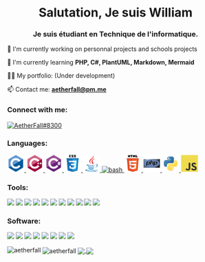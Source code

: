 <h1 align="center">Salutation, Je suis William</h1>
<h3 align="center">Je suis étudiant en Technique de l'informatique.</h3>

🔭 I'm currently working on personnal projects and schools projects

🌱 I'm currently learning **PHP, C#, PlantUML, Markdown, Mermaid**

👨‍💻 My portfolio: (Under development)

📫 Contact me: **aetherfall@pm.me**

### Connect with me:
<p align="left">
<a href="https://discord.gg/AetherFall#8300" target="blank"><img align="center" src="https://raw.githubusercontent.com/rahuldkjain/github-profile-readme-generator/master/src/images/icons/Social/discord.svg" alt="AetherFall#8300" height="30" width="40" /></a>
</p>

### Languages:
<p align="left"> 
     <a href="https://www.cprogramming.com/" target="_blank" rel="noreferrer"> <img src="https://raw.githubusercontent.com/devicons/devicon/master/icons/c/c-original.svg" alt="c" width="40" height="40"/> </a>
    <a href="https://www.w3schools.com/cpp/" target="_blank" rel="noreferrer"> <img src="https://raw.githubusercontent.com/devicons/devicon/master/icons/cplusplus/cplusplus-original.svg" alt="cplusplus" width="40" height="40"/> </a>
    <a href="https://www.w3schools.com/cs/" target="_blank" rel="noreferrer"> <img src="https://raw.githubusercontent.com/devicons/devicon/master/icons/csharp/csharp-original.svg" alt="csharp" width="40" height="40"/> </a>
    <a href="https://www.w3schools.com/css/" target="_blank" rel="noreferrer"> <img src="https://raw.githubusercontent.com/devicons/devicon/master/icons/css3/css3-original-wordmark.svg" alt="css3" width="40" height="40"/> </a>
    <a href="https://www.java.com" target="_blank" rel="noreferrer"> <img src="https://raw.githubusercontent.com/devicons/devicon/master/icons/java/java-original.svg" alt="java" width="40" height="40"/> </a>
    <a href="https://www.gnu.org/software/bash/" target="_blank" rel="noreferrer"> <img src="https://www.vectorlogo.zone/logos/gnu_bash/gnu_bash-icon.svg" alt="bash" width="40" height="40"/> </a>
    <a href="https://www.w3.org/html/" target="_blank" rel="noreferrer"> <img src="https://raw.githubusercontent.com/devicons/devicon/master/icons/html5/html5-original-wordmark.svg" alt="html5" width="40" height="40"/> </a>
    <a href="https://www.php.net" target="_blank" rel="noreferrer"> <img src="https://raw.githubusercontent.com/devicons/devicon/master/icons/php/php-original.svg" alt="php" width="40" height="40"/> </a>
    <a href="https://www.python.org" target="_blank" rel="noreferrer"> <img src="https://raw.githubusercontent.com/devicons/devicon/master/icons/python/python-original.svg" alt="python" width="40" height="40"/> </a>
    <a href="https://developer.mozilla.org/en-US/docs/Web/JavaScript" target="_blank" rel="noreferrer"> <img src="https://raw.githubusercontent.com/devicons/devicon/master/icons/javascript/javascript-original.svg" alt="javascript" width="40" height="40"/> </a>
</p>

### Tools:

![](https://img.shields.io/badge/Tools-Docker-informational?style=flat&logo=docker&logoColor=white&color=2bbc8a)
![](https://img.shields.io/badge/Code-Make-informational?style=flat&logo=cmake&logoColor=white&color=2bbc8a)
![](https://img.shields.io/badge/Frontend-Qt-Qt?style=flat&logo=qt&logoColor=white&color=2bbc8a)
![](https://img.shields.io/badge/Frontend-Bootstrap-Bootstrap?style=flat&logo=bootstrap&logoColor=white&color=2bbc8a)
![](https://img.shields.io/badge/Database-MySQL-mysql?style=flat&logo=mysql&logoColor=white&color=2bbc8a)
![](https://img.shields.io/badge/Database-MariaDB-mariadb?style=flat&logo=mariadb&logoColor=white&color=2bbc8a)
![](https://img.shields.io/badge/Tools-Selenium-selenium?style=flat&logo=selenium&logoColor=white&color=2bbc8a)
![](https://img.shields.io/badge/Tools-Git-git?style=flat&logo=git&logoColor=white&color=2bbc8a)
![](https://img.shields.io/badge/Frontend-Sass-sass?style=flat&logo=sass&logoColor=white&color=2bbc8a)
![](https://img.shields.io/badge/Server-Google%20Cloud-google%20cloud?style=flat&logo=google%20cloud&logoColor=white&color=2bbc8a)
![](https://img.shields.io/badge/Server-Microsoft%20Azure-azure?style=flat&logo=microsoft%20azure&logoColor=white&color=2bbc8a)

### Software:
![](https://img.shields.io/badge/Adobe-XD-adobexd?style=for-the-badge&logo=adobe%20xd&logoColor=white&color=ba03fc)
![](https://img.shields.io/badge/Adobe-Photoshop-adobephotoshop?style=for-the-badge&logo=adobe%20photoshop&logoColor=white&color=038cfc)
![](https://img.shields.io/badge/Adobe-Premiere%20Pro-adobepremierepro?style=for-the-badge&logo=adobe%20premiere%20pro&logoColor=white&color=8003fc)
![](https://img.shields.io/badge/Adobe-Audition-adobe?style=for-the-badge&logo=adobe%20audition&logoColor=white&color=02ada8)
![](https://img.shields.io/badge/Adobe-After%20Effects-adobe?style=for-the-badge&logo=adobe%20after%20effects&logoColor=white&color=ba03fc)
![](https://img.shields.io/badge/Software-Blender-blender?style=for-the-badge&logo=Blender&logoColor=white&color=e88b00)
![](https://img.shields.io/badge/Software-Arduino-arduino?style=for-the-badge&logo=Arduino&logoColor=white&color=00aab3)
![](https://img.shields.io/badge/IDE-IntelliJ_IDEA-informational?style=for-the-badge&logo=intellij-idea&logoColor=white&color=b30042)

<img align="left" src="https://github-readme-stats.vercel.app/api/top-langs?username=aetherfall&hide=makefile,cmake&show_icons=true&locale=en&title_color=b30042&text_color=ffffff&icon_color=b30042&bg_color=1d1f21&langs_count=3" alt="aetherfall" />
<p>&nbsp;<img align="center" src="https://github-readme-stats.vercel.app/api?username=aetherfall&show_icons=true&locale=en&line_height=27&count_private=true&title_color=b30042&text_color=c9cacc&icon_color=b30042&bg_color=1d1f21" alt="aetherfall" />


<a href="https://github.com/AetherFall/Gestionnaire-Emprunt-Materiel">
  <img align="center" src="https://github-readme-stats.vercel.app/api/pin/?username=AetherFall&repo=Gestionnaire-Emprunt-Materiel&title_color=b30042&text_color=c9cacc&icon_color=b30042&bg_color=1d1f21" />
</a>

<a href="https://github.com/AetherFall/TP3-PROGIII">
  <img align="center" src="https://github-readme-stats.vercel.app/api/pin/?username=AetherFall&repo=TP3-PROGIII&title_color=b30042&text_color=ffffff&icon_color=b30042&bg_color=1d1f21" />
</a>
